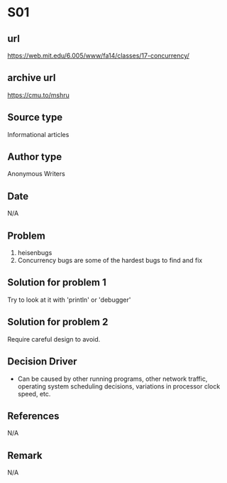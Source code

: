 # S01

## url
https://web.mit.edu/6.005/www/fa14/classes/17-concurrency/

## archive url
https://cmu.to/mshru

## Source type
Informational articles

## Author type
Anonymous Writers

## Date
N/A

## Problem
1. heisenbugs
2. Concurrency bugs are some of the hardest bugs to find and fix

## Solution for problem 1
Try to look at it with 'println' or 'debugger'

## Solution for problem 2
Require careful design to avoid.

## Decision Driver
-  Can be caused by other running programs, other network traffic, operating system scheduling decisions, variations in processor clock speed, etc. 


## References 
N/A

## Remark
N/A


